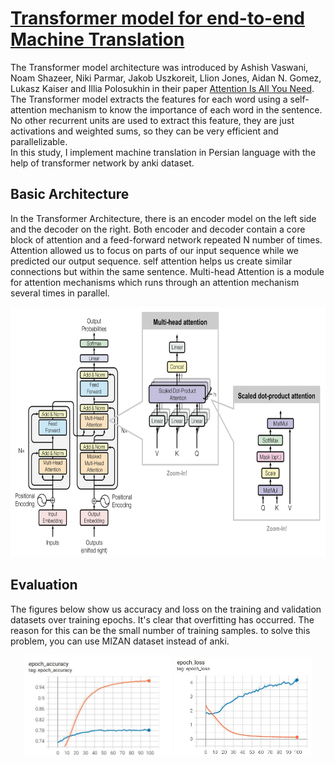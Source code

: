 # [Transformer model for end-to-end Machine Translation](https://github.com/amousavi9/Machine-Translation-using-Transformer)
The Transformer model architecture was introduced by Ashish Vaswani, Noam Shazeer, Niki Parmar, Jakob Uszkoreit, Llion Jones, Aidan N. Gomez, Lukasz Kaiser and Illia Polosukhin in their paper [Attention Is All You Need](https://arxiv.org/abs/1706.03762).    
The Transformer model extracts the features for each word using a self-attention mechanism to know the importance of each word in the sentence. No other recurrent units are used to extract this feature, they are just activations and weighted sums, so they can be very efficient and parallelizable.   
In this study, I implement machine translation in Persian language with the help of transformer network by anki dataset.

## Basic Architecture
In the Transformer Architecture, there is an encoder model on the left side and the decoder on the right. Both encoder and decoder contain a core block of attention and a feed-forward network repeated N number of times.
Attention allowed us to focus on parts of our input sequence while we predicted our output sequence. self attention helps us create similar connections but within the same sentence. Multi-head Attention is a module for attention mechanisms which runs through an attention mechanism several times in parallel.   
<p align="center">
  <img src="https://github.com/amousavi9/Machine-Translation-using-Transformer/blob/main/figures/transformer-architecture.JPG" width="750" height="400" />
</p>


## Evaluation
The figures below show us accuracy and loss on the training and validation datasets over training epochs. It's clear that overfitting has occurred. The reason for this can be the small number of training samples. to solve this problem, you can use MIZAN dataset instead of anki. 
<p align="center" width="100%">
    <img width="47%" src="https://github.com/amousavi9/Machine-Translation-using-Transformer/blob/main/figures/accuracy.JPG">
    <img width="44%" src="https://github.com/amousavi9/Machine-Translation-using-Transformer/blob/main/figures/loss.JPG">
</p>
